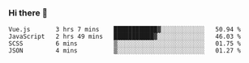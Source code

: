 ### Hi there 👋

<!--
**xin-code/Xin-code** is a ✨ _special_ ✨ repository because its `README.md` (this file) appears on your GitHub profile.

Here are some ideas to get you started:
<!--START_SECTION:waka-->
```text
Vue.js       3 hrs 7 mins    ████████████▓░░░░░░░░░░░░   50.94 % 
JavaScript   2 hrs 49 mins   ███████████▓░░░░░░░░░░░░░   46.03 % 
SCSS         6 mins          ▒░░░░░░░░░░░░░░░░░░░░░░░░   01.75 % 
JSON         4 mins          ▒░░░░░░░░░░░░░░░░░░░░░░░░   01.27 % 
```
<!--END_SECTION:waka-->
